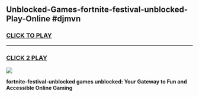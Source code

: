 
## Unblocked-Games-fortnite-festival-unblocked-Play-Online #djmvn
<h3>
<a href="https://news.freeplayer.one?title=fortnite-festival-unblocked&ref=3">CLICK TO PLAY</a></h3>
<hr>

<h3>
<a href="https://news.freeplayer.one?title=fortnite-festival-unblocked&ref=3">CLICK 2 PLAY</a>
  
</h3>

<a href="https://news.freeplayer.one?title=fortnite-festival-unblocked&ref=3"><img src="https://clearcache.store/games.png"></a>


**fortnite-festival-unblocked games unblocked: Your Gateway to Fun and Accessible Online Gaming**
